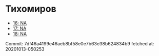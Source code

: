 # Тихомиров
- [16: NA](16.md)
- [17: NA](17.md)
- [18: NA](18.md)

Commit: 7df46a4199e46aeb8bf58e0e7b63e38b624834b9
 fetched at: 20201013-050253
